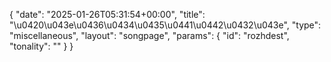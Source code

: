 {
    "date": "2025-01-26T05:31:54+00:00",
    "title": "\u0420\u043e\u0436\u0434\u0435\u0441\u0442\u0432\u043e",
    "type": "miscellaneous",
    "layout": "songpage",
    "params": {
        "id": "rozhdest",
        "tonality": ""
    }
}